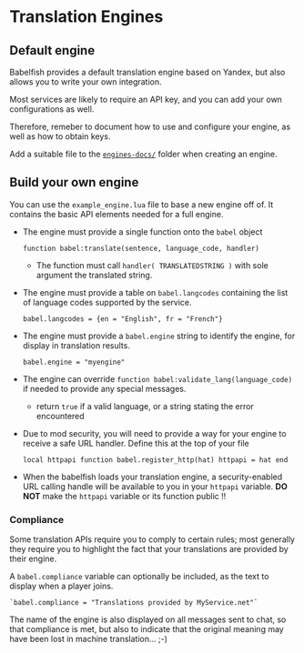 # Translation Engines

## Default engine

Babelfish provides a default translation engine based on Yandex, but also allows you to write your own integration.

Most services are likely to require an API key, and you can add your own configurations as well.

Therefore, remeber to document how to use and configure your engine, as well as how to obtain keys.

Add a suitable file to the [`engines-docs/`](engines-docs/) folder when creating an engine.

## Build your own engine

You can use the `example_engine.lua` file to base a new engine off of. It contains the basic API elements needed for a full engine.

* The engine must provide a single function onto the `babel` object

	`function babel:translate(sentence, language_code, handler)`


	* The function must call `handler( TRANSLATEDSTRING )` with sole argument the translated string.

* The engine must provide a table on `babel.langcodes` containing the list of language codes supported by the service.

	`babel.langcodes = {en = "English", fr = "French"}`

* The engine must provide a `babel.engine` string to identify the engine, for display in translation results.

	`babel.engine = "myengine"`

* The engine can override `function babel:validate_lang(language_code)` if needed to provide any special messages.
	* return `true` if a valid language, or a string stating the error encountered

* Due to mod security, you will need to provide a way for your engine to receive a safe URL handler. Define this at the top of your file


	`local httpapi
	function babel.register_http(hat)
		httpapi = hat
	end`


* When the babelfish loads your translation engine, a security-enabled URL calling handle will be available to you in your `httpapi` variable. **DO NOT** make the `httpapi` variable or its function public !!

### Compliance

Some translation APIs require you to comply to certain rules; most generally they require you to highlight the fact that your translations are provided by their engine.

A `babel.compliance` variable can optionally be included, as the text to display when a player joins.

	`babel.compliance = "Translations provided by MyService.net"`

The name of the engine is also displayed on all messages sent to chat, so that compliance is met, but also to indicate that the original meaning may have been lost in machine translation... ;-)

